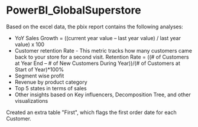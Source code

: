 # PowerBI_GlobalSuperstore

Based on the excel data, the pbix report contains the following analyses:

-	YoY Sales Growth = ((current year value – last year value) / last year value) x 100 
-	Customer retention Rate - This metric tracks how many customers came back to your store for a second visit. Retention Rate = ((# of Customers at Year End – # of New Customers During Year))/(# of Customers at Start of Year)*100%
-	Segment wise profit 
-	Revenue by product category
-	Top 5 states in terms of sales 
-	Other insights based on Key influencers, Decomposition Tree, and other visualizations

Created an extra table "First", which flags the first order date for each Customer.
